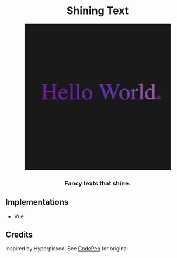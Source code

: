 <div align="center">
    <h1>Shining Text</h1>
    <img src="./docs/example.gif"/>
    <h3>Fancy texts that shine.</h3>
</div>

## Implementations

* Vue

## Credits
Inspired by Hyperplexed. See [CodePen](https://codepen.io/Hyperplexed/pen/YzeOLYe) for original
